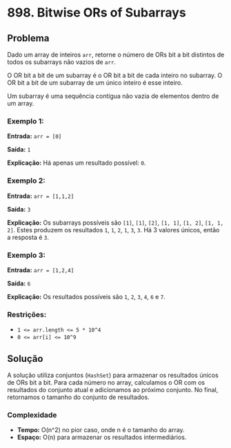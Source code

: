 # 898. Bitwise ORs of Subarrays

## Problema

Dado um array de inteiros `arr`, retorne o número de ORs bit a bit distintos de todos os subarrays não vazios de `arr`.

O OR bit a bit de um subarray é o OR bit a bit de cada inteiro no subarray. O OR bit a bit de um subarray de um único inteiro é esse inteiro.

Um subarray é uma sequência contígua não vazia de elementos dentro de um array.

### Exemplo 1:

**Entrada:** `arr = [0]`

**Saída:** `1`

**Explicação:** Há apenas um resultado possível: `0`.

### Exemplo 2:

**Entrada:** `arr = [1,1,2]`

**Saída:** `3`

**Explicação:** Os subarrays possíveis são `[1]`, `[1]`, `[2]`, `[1, 1]`, `[1, 2]`, `[1, 1, 2]`. Estes produzem os resultados `1`, `1`, `2`, `1`, `3`, `3`. Há 3 valores únicos, então a resposta é `3`.

### Exemplo 3:

**Entrada:** `arr = [1,2,4]`

**Saída:** `6`

**Explicação:** Os resultados possíveis são `1`, `2`, `3`, `4`, `6` e `7`.

### Restrições:

- `1 <= arr.length <= 5 * 10^4`
- `0 <= arr[i] <= 10^9`

## Solução

A solução utiliza conjuntos (`HashSet`) para armazenar os resultados únicos de ORs bit a bit. Para cada número no array, calculamos o OR com os resultados do conjunto atual e adicionamos ao próximo conjunto. No final, retornamos o tamanho do conjunto de resultados.

### Complexidade

- **Tempo:** O(n^2) no pior caso, onde n é o tamanho do array.
- **Espaço:** O(n) para armazenar os resultados intermediários.
